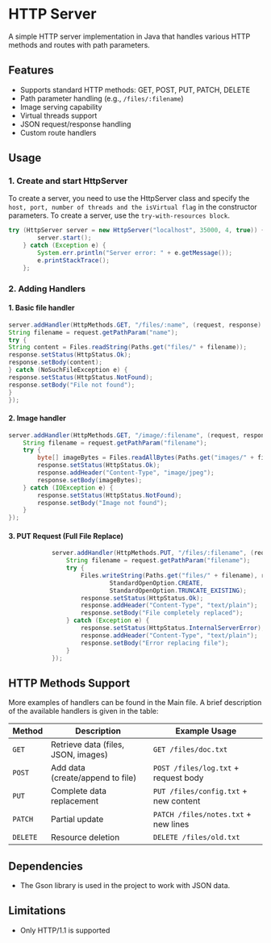# HTTP Server

A simple HTTP server implementation in Java that handles various HTTP methods and routes with path parameters.

## Features

- Supports standard HTTP methods: GET, POST, PUT, PATCH, DELETE
- Path parameter handling (e.g., `/files/:filename`)
- Image serving capability
- Virtual threads support
- JSON request/response handling
- Custom route handlers


## Usage

### 1. Create and start HttpServer
To create a server, you need to use the HttpServer class and specify the
`host, port, number of threads and the isVirtual flag` in the
constructor parameters. To create a server, use the `try-with-resources block`.
```java
try (HttpServer server = new HttpServer("localhost", 35000, 4, true)) {
        server.start();
    } catch (Exception e) {
        System.err.println("Server error: " + e.getMessage());
        e.printStackTrace();
    };
```
### 2. Adding Handlers
#### 1. Basic file handler
```java
server.addHandler(HttpMethods.GET, "/files/:name", (request, response) -> {
String filename = request.getPathParam("name");
try {
String content = Files.readString(Paths.get("files/" + filename));
response.setStatus(HttpStatus.Ok);
response.setBody(content);
} catch (NoSuchFileException e) {
response.setStatus(HttpStatus.NotFound);
response.setBody("File not found");
}
});
```
#### 2. Image handler
```java
server.addHandler(HttpMethods.GET, "/image/:filename", (request, response) -> {
    String filename = request.getPathParam("filename");
    try {
        byte[] imageBytes = Files.readAllBytes(Paths.get("images/" + filename));
        response.setStatus(HttpStatus.Ok);
        response.addHeader("Content-Type", "image/jpeg");
        response.setBody(imageBytes);
    } catch (IOException e) {
        response.setStatus(HttpStatus.NotFound);
        response.setBody("Image not found");
    }
});
```
#### 3. PUT Request (Full File Replace)
```java
            server.addHandler(HttpMethods.PUT, "/files/:filename", (request, response) -> {
                String filename = request.getPathParam("filename");
                try {
                    Files.writeString(Paths.get("files/" + filename), request.getBody(),
                            StandardOpenOption.CREATE,
                            StandardOpenOption.TRUNCATE_EXISTING);
                    response.setStatus(HttpStatus.Ok);
                    response.addHeader("Content-Type", "text/plain");
                    response.setBody("File completely replaced");
                } catch (Exception e) {
                    response.setStatus(HttpStatus.InternalServerError);
                    response.addHeader("Content-Type", "text/plain");
                    response.setBody("Error replacing file");
                }
            });
```
## HTTP Methods Support
More examples of handlers can be found in the Main file. A brief description of the available 
handlers is given in the table:

| Method  | Description                                  | Example Usage                     |
|---------|---------------------------------------------|-----------------------------------|
| `GET`   | Retrieve data (files, JSON, images)         | `GET /files/doc.txt`              |
| `POST`  | Add data (create/append to file)            | `POST /files/log.txt` + request body |
| `PUT`   | Complete data replacement                   | `PUT /files/config.txt` + new content |
| `PATCH` | Partial update                              | `PATCH /files/notes.txt` + new lines |
| `DELETE`| Resource deletion                           | `DELETE /files/old.txt`           |

## Dependencies
- The Gson library is used in the project to work with JSON data.

## Limitations 
- Only HTTP/1.1 is supported